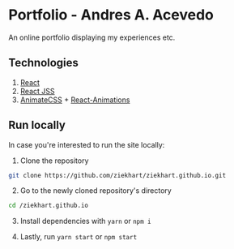 # Portfolio - Andres A. Acevedo

An online portfolio displaying my experiences etc.

## Technologies
  1. [React](https://reactjs.org/)
  2. [React JSS](https://github.com/cssinjs/react-jss)
  3. [AnimateCSS](https://daneden.github.io/animate.css/) + [React-Animations](https://github.com/FormidableLabs/react-animations)

## Run locally
In case you're interested to run the site locally:

1. Clone the repository
```bash
git clone https://github.com/ziekhart/ziekhart.github.io.git
```
2. Go to the newly cloned repository's directory
```bash
cd /ziekhart.github.io
```

3. Install dependencies with `yarn` or `npm i`

4. Lastly, run `yarn start` or `npm start` 
